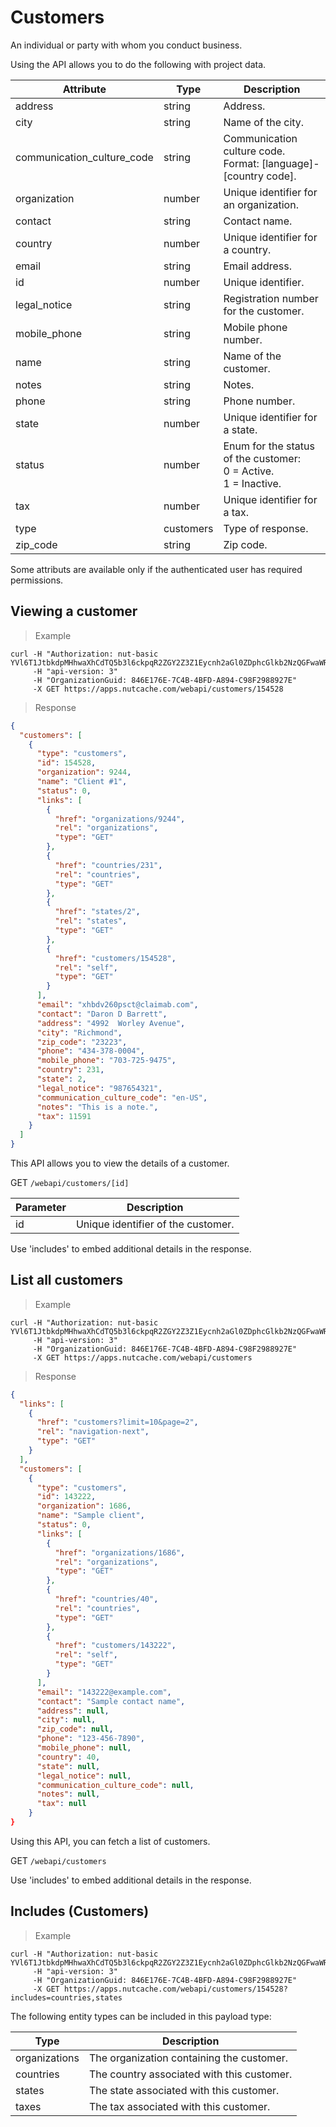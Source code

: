 # Customers

An individual or party with whom you conduct business.

Using the API allows you to do the following with project data.

| Attribute                  | Type      | Description                                                              |
|----------------------------|-----------|--------------------------------------------------------------------------|
| address                    | string    | Address.                                                                 |
| city                       | string    | Name of the city.                                                        |
| communication_culture_code | string    | Communication culture code. </br>Format: [language]-[country code].      |
| organization               | number    | Unique identifier for an organization.                                   |
| contact                    | string    | Contact name.                                                            |
| country                    | number    | Unique identifier for a country.                                         |
| email                      | string    | Email address.                                                           |
| id                         | number    | Unique identifier.                                                       |
| legal_notice               | string    | Registration number for the customer.                                    |
| mobile_phone               | string    | Mobile phone number.                                                     |
| name                       | string    | Name of the customer.                                                    |
| notes                      | string    | Notes.                                                                   |
| phone                      | string    | Phone number.                                                            |
| state                      | number    | Unique identifier for a state.                                           |
| status                     | number    | Enum for the status of the customer: </br>0 = Active. </br>1 = Inactive. |
| tax                        | number    | Unique identifier for a tax.                                             |
| type                       | customers | Type of response.                                                        |
| zip_code                   | string    | Zip code.                                                                |

<aside class="notice">
  Some attributs are available only if the authenticated user has required permissions.
</aside> 

## Viewing a customer

>Example

```shell
curl -H "Authorization: nut-basic YVl6T1JtbkdpMHhwaXhCdTQ5b3l6ckpqR2ZGY2Z3Z1Eycnh2aGl0ZDphcGlkb2NzQGFwaWRvY3MuY29tOnBhc3N3b3Jk" 
     -H "api-version: 3" 
	 -H "OrganizationGuid: 846E176E-7C4B-4BFD-A894-C98F2988927E" 
	 -X GET https://apps.nutcache.com/webapi/customers/154528
```
>Response

```json
{
  "customers": [
    {
      "type": "customers",
      "id": 154528,
      "organization": 9244,
      "name": "Client #1",
      "status": 0,
      "links": [
        {
          "href": "organizations/9244",
          "rel": "organizations",
          "type": "GET"
        },
        {
          "href": "countries/231",
          "rel": "countries",
          "type": "GET"
        },
        {
          "href": "states/2",
          "rel": "states",
          "type": "GET"
        },
        {
          "href": "customers/154528",
          "rel": "self",
          "type": "GET"
        }
      ],
      "email": "xhbdv260psct@claimab.com",
      "contact": "Daron D Barrett",
      "address": "4992  Worley Avenue",
      "city": "Richmond",
      "zip_code": "23223",
      "phone": "434-378-0004",
      "mobile_phone": "703-725-9475",
      "country": 231,
      "state": 2,
      "legal_notice": "987654321",
      "communication_culture_code": "en-US",
      "notes": "This is a note.",
      "tax": 11591
    }
  ]
}
```
This API allows you to view the details of a customer.

<span class="http-method http-get">GET</span> `/webapi/customers/[id]`

| Parameter | Description                        |
|-----------|------------------------------------|
| id        | Unique identifier of the customer. |

<aside class="notice">
  Use 'includes' to embed additional details in the response.
</aside>

## List all customers

>Example

```shell
curl -H "Authorization: nut-basic YVl6T1JtbkdpMHhwaXhCdTQ5b3l6ckpqR2ZGY2Z3Z1Eycnh2aGl0ZDphcGlkb2NzQGFwaWRvY3MuY29tOnBhc3N3b3Jk" 
     -H "api-version: 3" 
	 -H "OrganizationGuid: 846E176E-7C4B-4BFD-A894-C98F2988927E" 
	 -X GET https://apps.nutcache.com/webapi/customers
```

>Response

```json
{
  "links": [
    {
      "href": "customers?limit=10&page=2",
      "rel": "navigation-next",
      "type": "GET"
    }
  ],
  "customers": [
    {
      "type": "customers",
      "id": 143222,
      "organization": 1686,
      "name": "Sample client",
      "status": 0,
      "links": [
        {
          "href": "organizations/1686",
          "rel": "organizations",
          "type": "GET"
        },
        {
          "href": "countries/40",
          "rel": "countries",
          "type": "GET"
        },
        {
          "href": "customers/143222",
          "rel": "self",
          "type": "GET"
        }
      ],
      "email": "143222@example.com",
      "contact": "Sample contact name",
      "address": null,
      "city": null,
      "zip_code": null,
      "phone": "123-456-7890",
      "mobile_phone": null,
      "country": 40,
      "state": null,
      "legal_notice": null,
      "communication_culture_code": null,
      "notes": null,
      "tax": null
    }
}
```
Using this API, you can fetch a list of customers.

<span class="http-method http-get">GET</span> `/webapi/customers`

<aside class="notice">
  Use 'includes' to embed additional details in the response.
</aside>

## Includes (Customers)

>Example

```shell
curl -H "Authorization: nut-basic YVl6T1JtbkdpMHhwaXhCdTQ5b3l6ckpqR2ZGY2Z3Z1Eycnh2aGl0ZDphcGlkb2NzQGFwaWRvY3MuY29tOnBhc3N3b3Jk" 
     -H "api-version: 3" 
	 -H "OrganizationGuid: 846E176E-7C4B-4BFD-A894-C98F2988927E" 
	 -X GET https://apps.nutcache.com/webapi/customers/154528?includes=countries,states
```

The following entity types can be included in this payload type:

| Type          | Description                                |
|---------------|--------------------------------------------|
| organizations | The organization containing the customer.  |
| countries     | The country associated with this customer. |
| states        | The state associated with this customer.   |
| taxes         | The tax associated with this customer.     |


